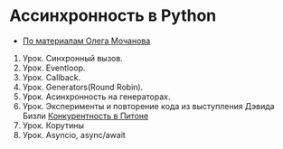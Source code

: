 # Ассинхронность в Python
* [По материалам Олега Мочанова](https://www.youtube.com/playlist?list=PLlWXhlUMyooawilqK4lPXRvxtbYiw34S8)
1. Урок. Синхронный вызов.
2. Урок. Eventloop.
3. Урок. Callback.
4. Урок. Generators(Round Robin).
5. Урок. Асинхронность на генераторах.
6. Урок. Эксперименты и повторение кода из выступления Дэвида Бизли [Конкурентность в Питоне](https://youtu.be/ys8lW8eQaJQ)
7. Урок. Корутины
8. Урок. Asyncio, async/await